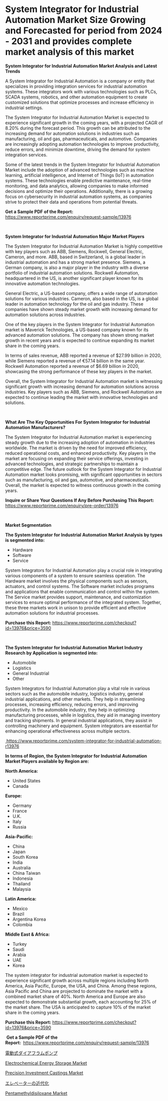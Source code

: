 <p><h1>System Integrator for Industrial Automation Market Size Growing and Forecasted for period from 2024 - 2031 and provides complete market analysis of this market</h1></p><p><strong>System Integrator for Industrial Automation Market Analysis and Latest Trends</strong></p>
<p><p>A System Integrator for Industrial Automation is a company or entity that specializes in providing integration services for industrial automation systems. These integrators work with various technologies such as PLCs, SCADA systems, robotics, and other automation equipment to create customized solutions that optimize processes and increase efficiency in industrial settings.</p><p>The System Integrator for Industrial Automation Market is expected to experience significant growth in the coming years, with a projected CAGR of 8.20% during the forecast period. This growth can be attributed to the increasing demand for automation solutions in industries such as manufacturing, oil and gas, pharmaceuticals, and automotive. Companies are increasingly adopting automation technologies to improve productivity, reduce errors, and minimize downtime, driving the demand for system integration services.</p><p>Some of the latest trends in the System Integrator for Industrial Automation Market include the adoption of advanced technologies such as machine learning, artificial intelligence, and Internet of Things (IoT) in automation systems. These technologies enable predictive maintenance, real-time monitoring, and data analytics, allowing companies to make informed decisions and optimize their operations. Additionally, there is a growing focus on cybersecurity in industrial automation systems, as companies strive to protect their data and operations from potential threats.</p></p>
<p><strong>Get a Sample PDF of the Report:&nbsp;</strong> <a href="https://www.reportprime.com/enquiry/request-sample/13976">https://www.reportprime.com/enquiry/request-sample/13976</a></p>
<p>&nbsp;</p>
<p><strong>System Integrator for Industrial Automation Major Market Players</strong></p>
<p><p>The System Integrator for Industrial Automation Market is highly competitive with key players such as ABB, Siemens, Rockwell, General Electric, Cameron, and more. ABB, based in Switzerland, is a global leader in industrial automation and has a strong market presence. Siemens, a German company, is also a major player in the industry with a diverse portfolio of industrial automation solutions. Rockwell Automation, headquartered in the US, is another significant player known for its innovative automation technologies.</p><p>General Electric, a US-based company, offers a wide range of automation solutions for various industries. Cameron, also based in the US, is a global leader in automation technology for the oil and gas industry. These companies have shown steady market growth with increasing demand for automation solutions across industries.</p><p>One of the key players in the System Integrator for Industrial Automation market is Maverick Technologies, a US-based company known for its advanced automation solutions. The company has shown strong market growth in recent years and is expected to continue expanding its market share in the coming years.</p><p>In terms of sales revenue, ABB reported a revenue of $27.99 billion in 2020, while Siemens reported a revenue of €57.14 billion in the same year. Rockwell Automation reported a revenue of $6.69 billion in 2020, showcasing the strong performance of these key players in the market.</p><p>Overall, the System Integrator for Industrial Automation market is witnessing significant growth with increasing demand for automation solutions across industries. Key players such as ABB, Siemens, and Rockwell Automation are expected to continue leading the market with innovative technologies and solutions.</p></p>
<p>&nbsp;</p>
<p><strong>What Are The Key Opportunities For System Integrator for Industrial Automation Manufacturers?</strong></p>
<p><p>The System Integrator for Industrial Automation market is experiencing steady growth due to the increasing adoption of automation in industries worldwide. The market is driven by the need for improved efficiency, reduced operational costs, and enhanced productivity. Key players in the market are focusing on expanding their service offerings, investing in advanced technologies, and strategic partnerships to maintain a competitive edge. The future outlook for the System Integrator for Industrial Automation market looks promising, with significant opportunities in sectors such as manufacturing, oil and gas, automotive, and pharmaceuticals. Overall, the market is expected to witness continuous growth in the coming years.</p></p>
<p><strong>Inquire or Share Your Questions If Any Before Purchasing This Report:</strong> <a href="https://www.reportprime.com/enquiry/pre-order/13976">https://www.reportprime.com/enquiry/pre-order/13976</a></p>
<p>&nbsp;</p>
<p><strong>Market Segmentation</strong></p>
<p><strong>The System Integrator for Industrial Automation Market Analysis by types is segmented into:</strong></p>
<p><ul><li>Hardware</li><li>Software</li><li>Service</li></ul></p>
<p><p>System Integrators for Industrial Automation play a crucial role in integrating various components of a system to ensure seamless operation. The Hardware market involves the physical components such as sensors, actuators, and control systems. The Software market includes programs and applications that enable communication and control within the system. The Service market provides support, maintenance, and customization services to ensure optimal performance of the integrated system. Together, these three markets work in unison to provide efficient and effective automation solutions for industrial processes.</p></p>
<p><strong>Purchase this Report:&nbsp;</strong><a href="https://www.reportprime.com/checkout?id=13976&price=3590">https://www.reportprime.com/checkout?id=13976&price=3590</a></p>
<p>&nbsp;</p>
<p><strong>The System Integrator for Industrial Automation Market Industry Research by Application is segmented into:</strong></p>
<p><ul><li>Automobile</li><li>Logistics</li><li>General Industrial</li><li>Other</li></ul></p>
<p><p>System Integrators for Industrial Automation play a vital role in various sectors such as the automobile industry, logistics industry, general industrial applications, and other markets. They help in streamlining processes, increasing efficiency, reducing errors, and improving productivity. In the automobile industry, they help in optimizing manufacturing processes, while in logistics, they aid in managing inventory and tracking shipments. In general industrial applications, they assist in controlling machinery and equipment. System integrators are essential for enhancing operational effectiveness across multiple sectors.</p></p>
<p><a href="https://www.reportprime.com/system-integrator-for-industrial-automation-r13976">&nbsp;https://www.reportprime.com/system-integrator-for-industrial-automation-r13976</a></p>
<p><strong>In terms of Region, the System Integrator for Industrial Automation Market Players available by Region are:</strong></p>
<p>
    <p> <strong> North America: </strong>
        <ul>
            <li>United States</li>
            <li>Canada</li>
        </ul>
        </p> 
    <p> <strong> Europe: </strong>
        <ul>
            <li>Germany</li>
            <li>France</li>
            <li>U.K.</li>
            <li>Italy</li>
            <li>Russia</li>
        </ul>
        </p> 
    <p> <strong> Asia-Pacific: </strong>
        <ul>
            <li>China</li>
            <li>Japan</li>
            <li>South Korea</li>
            <li>India</li>
            <li>Australia</li>
            <li>China Taiwan</li>
            <li>Indonesia</li>
            <li>Thailand</li>
            <li>Malaysia</li>
        </ul>
        </p> 
    <p> <strong> Latin America: </strong>
        <ul>
            <li>Mexico</li>
            <li>Brazil</li>
            <li>Argentina Korea</li>
            <li>Colombia</li>
        </ul>
        </p> 
    <p> <strong> Middle East & Africa: </strong>
        <ul>
            <li>Turkey</li>
            <li>Saudi</li>
            <li>Arabia</li>
            <li>UAE</li>
            <li>Korea</li>
        </ul>
    </p>
    </p>
<p><p>The system integrator for industrial automation market is expected to experience significant growth across multiple regions including North America, Asia Pacific, Europe, the USA, and China. Among these regions, Asia Pacific and China are projected to dominate the market with a combined market share of 40%. North America and Europe are also expected to demonstrate substantial growth, each accounting for 25% of the market share. The USA is anticipated to capture 10% of the market share in the coming years.</p></p>
<p><strong>Purchase this Report: </strong><a href="https://www.reportprime.com/checkout?id=13976&price=3590">https://www.reportprime.com/checkout?id=13976&price=3590</a></p>
<p>&nbsp;<strong>Get a Sample PDF of the Report:&nbsp;&nbsp;</strong><a href="https://www.reportprime.com/enquiry/request-sample/13976">https://www.reportprime.com/enquiry/request-sample/13976</a></p>
<p><strong></strong></p>
<p><p><a href="https://github.com/qwpelcjko9242629/Market-Research-Report-List-1/blob/main/480644124945.md">電動式ダイアフラムポンプ</a></p><p><a href="https://github.com/brentleyjimmiealvaradoz4l1rea/Market-Research-Report-List-2/blob/main/electrochemical-energy-storage-market.md">Electrochemical Energy Storage Market</a></p><p><a href="https://github.com/Angelnienowdseej3e45z3p8c/Market-Research-Report-List-2/blob/main/precision-investment-castings-market.md">Precision Investment Castings Market</a></p><p><a href="https://github.com/gfggqjbfys368009/Market-Research-Report-List-1/blob/main/566281624946.md">エレベーターの近代化</a></p><p><a href="https://issuu.com/reportprime-2/docs/pentamethyldisiloxane-market-size-2030.pptx">Pentamethyldisiloxane Market</a></p></p>